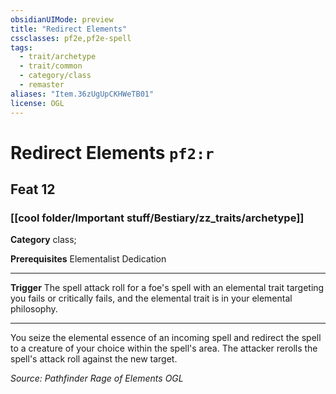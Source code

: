```yaml
---
obsidianUIMode: preview
title: "Redirect Elements"
cssclasses: pf2e,pf2e-spell
tags:
  - trait/archetype
  - trait/common
  - category/class
  - remaster
aliases: "Item.36zUgUpCKHWeTB01"
license: OGL
---
```

# Redirect Elements `pf2:r`
## Feat 12
### [[cool folder/Important stuff/Bestiary/zz_traits/archetype]]

**Category** class; 



**Prerequisites** Elementalist Dedication
* * *
**Trigger** The spell attack roll for a foe's spell with an elemental trait targeting you fails or critically fails, and the elemental trait is in your elemental philosophy.

* * *

You seize the elemental essence of an incoming spell and redirect the spell to a creature of your choice within the spell's area. The attacker rerolls the spell's attack roll against the new target.

*Source: Pathfinder Rage of Elements*
*OGL*
